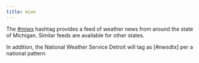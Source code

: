 ```yaml
---
title: miwx
---
```

The [#miwx] hashtag provides a feed of weather news from around
the state of Michigan. Similar feeds are available for other
states.

[#miwx]:https://twitter.com/hashtag/miwx

In addition, the National Weather Service Detroit will tag
as [#nwsdtx] per a national pattern

[#nwxdtx]:https://twitter.com/hashtag/nwsdtx
